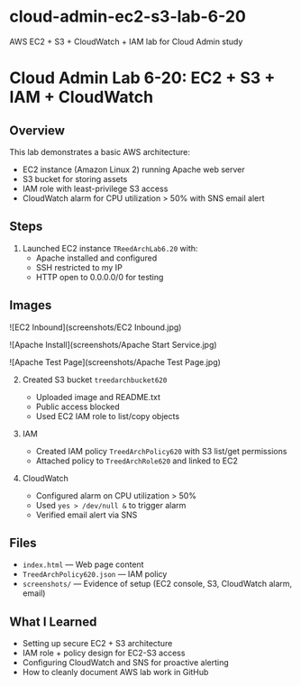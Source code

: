 # cloud-admin-ec2-s3-lab-6-20
AWS EC2 + S3 + CloudWatch + IAM lab for Cloud Admin study

# Cloud Admin Lab 6-20: EC2 + S3 + IAM + CloudWatch

## Overview
This lab demonstrates a basic AWS architecture:
- EC2 instance (Amazon Linux 2) running Apache web server
- S3 bucket for storing assets
- IAM role with least-privilege S3 access
- CloudWatch alarm for CPU utilization > 50% with SNS email alert

## Steps
1. Launched EC2 instance `TReedArchLab6.20` with:
   - Apache installed and configured
   - SSH restricted to my IP
   - HTTP open to 0.0.0.0/0 for testing

## Images  

![EC2 Inbound](screenshots/EC2 Inbound.jpg)

![Apache Install](screenshots/Apache Start Service.jpg)

![Apache Test Page](screenshots/Apache Test Page.jpg)

2. Created S3 bucket `treedarchbucket620`
   - Uploaded image and README.txt
   - Public access blocked
   - Used EC2 IAM role to list/copy objects

3. IAM
   - Created IAM policy `TreedArchPolicy620` with S3 list/get permissions
   - Attached policy to `TreedArchRole620` and linked to EC2

4. CloudWatch
   - Configured alarm on CPU utilization > 50%
   - Used `yes > /dev/null &` to trigger alarm
   - Verified email alert via SNS

## Files
- `index.html` — Web page content
- `TreedArchPolicy620.json` — IAM policy
- `screenshots/` — Evidence of setup (EC2 console, S3, CloudWatch alarm, email)

## What I Learned
- Setting up secure EC2 + S3 architecture
- IAM role + policy design for EC2-S3 access
- Configuring CloudWatch and SNS for proactive alerting
- How to cleanly document AWS lab work in GitHub
